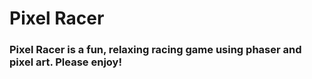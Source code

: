 # Pixel Racer

### Pixel Racer is a fun, relaxing racing game using phaser and pixel art. Please enjoy!